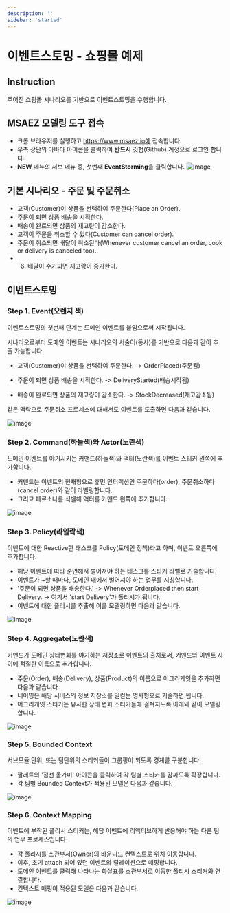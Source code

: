 ```yaml
---
description: ''
sidebar: 'started'
---
```

# 이벤트스토밍 - 쇼핑몰 예제

## Instruction

주어진 쇼핑몰 시나리오를 기반으로 이벤트스토밍을 수행합니다.

## MSAEZ 모델링 도구 접속
- 크롬 브라우저를 실행하고 https://www.msaez.io에 접속합니다.
- 우측 상단의 아바타 아이콘을 클릭하여 **반드시** 깃헙(Github) 계정으로 로그인 합니다.
- **NEW** 메뉴의 서브 메뉴 중, 첫번째 **EventStorming**을 클릭합니다.
![image](https://github.com/acmexii/demo/assets/35618409/d35919e8-3ff6-4a13-bccc-6935f4d87dbf)

## 기본 시나리오 - 주문 및 주문취소
- 고객(Customer)이 상품을 선택하여 주문한다(Place an Order).
- 주문이 되면 상품 배송을 시작한다.
- 배송이 완료되면 상품의 재고량이 감소한다.
- 고객이 주문을 취소할 수 있다(Customer can cancel order).
- 주문이 취소되면 배달이 취소된다(Whenever customer cancel an order, cook or delivery is canceled too).
- 6. 배달이 수거되면 재고량이 증가한다.

## 이벤트스토밍

### Step 1. Event(오렌지 색)
이벤트스토밍의 첫번째 단계는 도메인 이벤트를 붙임으로써 시작됩니다.

시나리오로부터 도메인 이벤트는 시나리오의 서술어(동사)를 기반으로 다음과 같이 추출 가능합니다.
- 고객(Customer)이 상품을 선택하여 주문한다. -> OrderPlaced(주문됨)

- 주문이 되면 상품 배송을 시작한다. -> DeliveryStarted(배송시작됨)

- 배송이 완료되면 상품의 재고량이 감소한다. -> StockDecreased(재고감소됨)

같은 맥락으로 주문취소 프로세스에 대해서도 이벤트를 도출하면 다음과 같습니다.

![image](https://github.com/acmexii/demo/assets/35618409/f5270052-f6e8-4f2d-82dc-f134ad8e11d6)

### Step 2. Command(하늘색)와 Actor(노란색)
도메인 이벤트를 야기시키는 커맨드(하늘색)와 액터(노란색)를 이벤트 스티커 왼쪽에 추가합니다.

- 커맨드는 이벤트의 현재형으로 휴먼 인터랙션인 주문하다(order), 주문취소하다(cancel order)와 같이 라벨링합니다.
- 그리고 페르소나를 식별해 액터를 커맨드 왼쪽에 추가합니다.

![image](https://github.com/acmexii/demo/assets/35618409/05681759-4115-42f8-8710-ca0f8f2e1e91)

### Step 3. Policy(라일락색)
이벤트에 대한 Reactive한 태스크를 Policy(도메인 정책)라고 하며, 이벤트 오른쪽에 추가합니다.

- 해당 이벤트에 따라 순연해서 벌어져야 하는 태스크를 스티커 라벨로 기술합니다.
- 이벤트가 ~할 때마다, 도메인 내에서 벌어져야 하는 업무를 지칭합니다.
- '주문이 되면 상품을 배송한다.' -> Whenever Orderplaced then start Delivery. -> 여기서 'start Delivery'가 폴리시가 됩니다.
- 이벤트에 대한 폴리시를 추출해 이를 모델링하면 다음과 같습니다.

![image](https://github.com/acmexii/demo/assets/35618409/3221fabc-39d9-4d8b-ab0f-e14c4c1cb56e)

### Step 4. Aggregate(노란색)
커맨드가 도메인 상태변화를 야기하는 저장소로 이벤트의 출처로써, 커맨드와 이벤트 사이에 적절한 이름으로 추가합니다.
- 주문(Order), 배송(Delivery), 상품(Product)의 이름으로 어그리게잇을 추가하면 다음과 같습니다.
- 네이밍은 해당 서비스의 정보 저장소를 일컫는 명사형으로 기술하면 됩니다.
- 어그리게잇 스티커는 유사한 상태 변화 스티커들에 걸쳐지도록 아래와 같이 모델링 합니다.

![image](https://github.com/acmexii/demo/assets/35618409/6b66213a-f2de-48be-b3f2-5604507238bf)

### Step 5. Bounded Context
서브모듈 단위, 또는 팀단위의 스티커들이 그룹핑이 되도록 경계를 구분합니다.

- 팔레트의 '점선 올가미' 아이콘을 클릭하여 각 팀별 스티커를 감싸도록 확장합니다.
- 각 팀별 Bounded Context가 적용된 모델은 다음과 같습니다.

![image](https://github.com/acmexii/demo/assets/35618409/eac4d230-0ec0-4afc-a414-39e4adbc85e3)

### Step 6. Context Mapping
이벤트에 부착된 폴리시 스티커는, 해당 이벤트에 리액티브하게 반응해야 하는 다른 팀의 업무 프로세스입니다.

- 각 폴리시를 소관부서(Owner)의 바운디드 컨텍스트로 위치 이동합니다.
- 이후, 초기 attach 되어 있던 이벤트와 릴레이션으로 매핑합니다.
- 도메인 이벤트를 클릭해 나타나는 화살표를 소관부서로 이동한 폴리시 스티커와 연결합니다.
- 컨텍스트 매핑이 적용된 모델은 다음과 같습니다.

![image](https://github.com/acmexii/demo/assets/35618409/a12fd84d-2a8c-4fc8-a4aa-ddf568b3de42)

